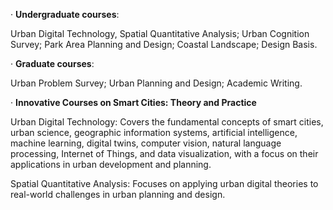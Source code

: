 · **Undergraduate courses**: 

 Urban Digital Technology, Spatial Quantitative Analysis; Urban Cognition Survey; Park  Area Planning and Design; Coastal Landscape; Design Basis.


· **Graduate courses**: 

 Urban Problem Survey; Urban Planning and Design; Academic Writing.

· **Innovative Courses on Smart Cities: Theory and Practice**

 Urban Digital Technology: Covers the fundamental concepts of smart cities, urban science, geographic information systems, artificial intelligence, machine learning, digital twins, computer vision, natural language processing, Internet of Things, and data visualization, with a focus on their applications in urban development and planning.

 Spatial Quantitative Analysis: Focuses on applying urban digital theories to real-world challenges in urban planning and design.